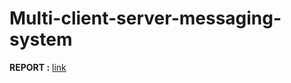 # Multi-client-server-messaging-system #

**REPORT :** [link](https://github.com/anubhav-cs/Multi-client-server-messaging-system/blob/master/Design-and-analysis.pdf)
